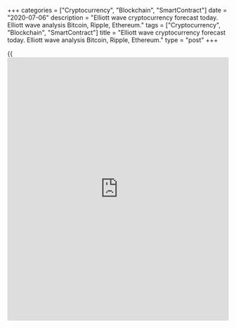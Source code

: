 +++
categories = ["Cryptocurrency", "Blockchain", "SmartContract"]
date = "2020-07-06"
description = "Elliott wave cryptocurrency forecast today. Elliott wave analysis Bitcoin, Ripple, Ethereum."
tags = ["Cryptocurrency", "Blockchain", "SmartContract"]
title = "Elliott wave cryptocurrency forecast today. Elliott wave analysis Bitcoin, Ripple, Ethereum."
type = "post"
+++

{{<iframe id="large-banner" src="https://www.bounty.group/#slide=22.0" width="100%" height="600" scrolling="no" style="border: 0px solid rgb(216, 221, 230); border-radius: 3px;">}}

July 6, 2020

July 6, 2020

Elliott wave [daily](https://www.fintecher.org/2020/03/03/forex-trading-daily-strategy/) forecast for Bitcoin, Ripple and EthereumRoman Onegin

## Elliott wave forecast for BTCUSD, ETHUSD, XRPUSD for today

###  **Elliott wave[BTCUSD][1] analysis**

 **![LiteForex: Elliott wave cryptocurrency forecast today. Elliott wave
analysis Bitcoin, Ripple, Ethereum.][2]**

The BTCUSD market is forming the sideways corrective wave [4] as a
double three (W)-(X)-(Y). Within this double combination, the down wave
(Y) is developing as a double zigzag W-X-Y. In the next few days, there
should complete a short upward correction b. Next, the price should be
declining in the c impulse towards a level of 8863.11. This level is in
the support zone.

* * *

###  **Elliott wave[XRPUSD][3] analysis**

 **![LiteForex: Elliott wave cryptocurrency forecast today. Elliott wave
analysis Bitcoin, Ripple, Ethereum.][4]**

The XRPUSD market continue declining in the corrective wave (B) that is
unfolding as a double zigzag W-X-Y. Wave Y, which is now forming, is
also a double zigzag [W]-[X]-[Y] of a smaller degree. In the next few
days, the corrective wave (B) should complete as a triple three. Next,
the price should be declining in the final impulse (C) to a level of
0.168, which is the previous low made by impulse (A).

* * *

###  **Elliott wave[ETHUSD][5] analysis**

 **![LiteForex: Elliott wave cryptocurrency forecast today. Elliott wave
analysis Bitcoin, Ripple, Ethereum.][6]**

The ETHUSD market is forming the corrective wave (4) that is composed of
three sub-waves W-X-Y, it is unfolding as a double three. Sub-waves W
and X have completed, and the down wave Y is now developing. Wave Y is a
simple bearish zigzag [a]-[b]-[c]. In the next few days, the corrective
wave [b] should complete. Next, the price should decline towards the
level of the previous low, 215.45, in the [c] impulse, as it is outlined
in the chart.

* * *

P.S. Did you like my article? Share it in social networks: it will be
the best “thank you" :)

Ask me questions and comment below. I’ll be glad to answer your
questions and give necessary explanations.

 **Useful links:**

  * I recommend trying to trade with a reliable broker [here][7]. The system allows you to trade by yourself or copy successful traders from all across the globe.
  * Use my promo-code BLOG for getting deposit bonus 50% on LiteForex platform. Just enter this code in the appropriate field while [depositing][8] your trading account.
  * Telegram channel with high-quality analytics, Forex reviews, training articles, and other useful things for traders <t.me/liteforex>

![Elliott wave [daily](https://www.fintecher.org/2020/03/03/forex-trading-daily-strategy/) forecast for Bitcoin, Ripple and Ethereum][9]

The content of this article reflects the author’s opinion and does not
necessarily reflect the official position of LiteForex. The material
published on this page is provided for informational purposes only and
should not be considered as the provision of investment advice for the
purposes of Directive 2004/39/EC.

Rate this article:

{{value}}

( {{count}} {{title}} )

   1. my.liteforex.com/trading/chart?symbol=BTCUSD
   2. cdn.liteforex.com/cache/uploads/blog_post/wave-analysis-crypto/06-07-2020/BTCUSDH2.png?w=30&s=e6c7104cd8839b94f0abf98f6f66f495
   3. my.liteforex.com/trading/chart?symbol=XRPUSD
   4. cdn.liteforex.com/cache/uploads/blog_post/wave-analysis-crypto/06-07-2020/XRPUSDH2.png?w=30&s=35c6c79883ccddb3337a1b4babb549bc
   5. my.liteforex.com/trading/chart?symbol=ETHUSD
   6. cdn.liteforex.com/cache/uploads/blog_post/wave-analysis-crypto/06-07-2020/ETHUSDH2.png?w=30&s=6dc4124c5327d6bb588f6618ca13aa6e
   7. my.liteforex.com/?category=analysts-opinions&slug=elliott-wave-[daily](https://www.fintecher.org/2020/03/03/forex-trading-daily-strategy/)-forecast-for-[bitcoin](https://www.letsplayfx.com/blog/forex-for-bitcoin/)-ripple-and-[Ethereum](https://www.playgroundfx.com/blog/the-creator-of-ethereum/)&openPopup=%2Fregistration%2Fpopup&utm_source=blog&utm_medium=article&utm_campaign=bonus
   8. my.liteforex.com/deposit/?category=analysts-opinions&slug=elliott-wave-[daily](https://www.fintecher.org/2020/03/03/forex-trading-daily-strategy/)-forecast-for-[bitcoin](https://www.letsplayfx.com/blog/forex-for-bitcoin/)-ripple-and-[Ethereum](https://www.playgroundfx.com/blog/the-creator-of-ethereum/)&promo_code=BLOG&utm_source=blog&utm_medium=article&utm_campaign=bonus
   9. cdn.liteforex.com/cache/uploads/blog_post/wave-analysis-crypto/06-07-2020/[BTC](https://www.playgroundfx.com/blog/who-is-the-creator-of-bitcoin/)-eth-xrp-06-07-2020-wave-analysis.jpg?q=75&w=1000&s=ef695bb6cbd7916f394d41e8e9e9ef92